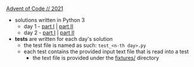 [Advent of Code // 2021](https://adventofcode.com/2021/)

* solutions written in Python 3
  * day 1 - [part I](./day_01.py) | [part II](./day_01ii.py)
  * day 2 - [part I](./day_02.py) | [part II](./day_02ii.py)
* **tests** are written for each day's solution
  * the test file is named as such: `test_<n-th day>.py`
  * each test contains the provided input text file that is read into a test
    * the text file is provided under the [fixtures/](./fixtures) directory
